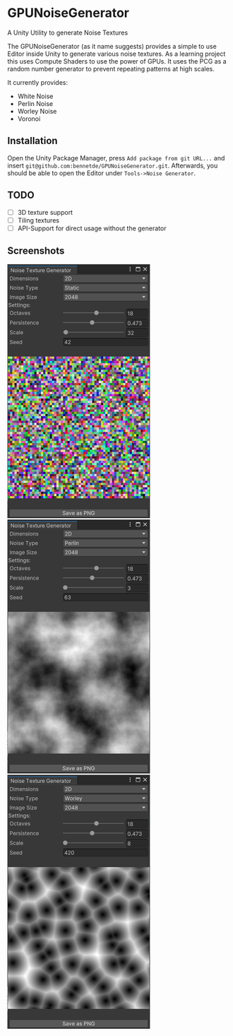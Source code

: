 # GPUNoiseGenerator
A Unity Utility to generate Noise Textures

The GPUNoiseGenerator (as it name suggests) provides a simple to use Editor inside Unity to generate various noise textures. As a learning project this uses Compute Shaders to use the power of GPUs. It uses the PCG as a random number generator to prevent repeating patterns at high scales.

It currently provides:
- White Noise
- Perlin Noise
- Worley Noise
- Voronoi

## Installation

Open the Unity Package Manager, press `Add package from git URL...` and insert `git@github.com:bennetde/GPUNoiseGenerator.git`. 
Afterwards, you should be able to open the Editor under `Tools->Noise Generator`.

## TODO

- [ ] 3D texture support
- [ ] Tiling textures
- [ ] API-Support for direct usage without the generator

## Screenshots
![Example of the editor generating white noise](https://github.com/bennetde/GPUNoiseGenerator/blob/main/Documentation/Screenshots/EditorNoise.png)
![Example of the editor generating perlin noise](https://github.com/bennetde/GPUNoiseGenerator/blob/main/Documentation/Screenshots/EditorPerlin.png)
![Example of the editor generating worley noise](https://github.com/bennetde/GPUNoiseGenerator/blob/main/Documentation/Screenshots/EditorVoronoi.png)
